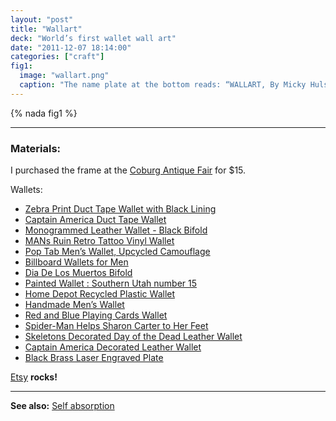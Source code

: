 ```yaml
---
layout: "post"
title: "Wallart"
deck: "World’s first wallet wall art"
date: "2011-12-07 18:14:00"
categories: ["craft"]
fig1:
  image: "wallart.png"
  caption: "The name plate at the bottom reads: “WALLART, By Micky Hulse”."
---
```


{% nada fig1 %}

---

### Materials:

I purchased the frame at the [Coburg Antique Fair](http://www.coburgoregon.org/home/cob/page_42_85/coburg_antique_fair___first_sunday_after_labor_day.html) for $15.

Wallets:

* [Zebra Print Duct Tape Wallet with Black Lining](http://www.etsy.com/transaction/55984755)
* [Captain America Duct Tape Wallet](http://www.etsy.com/transaction/55984980)
* [Monogrammed Leather Wallet - Black Bifold](http://www.etsy.com/transaction/56100468)
* [MANs Ruin Retro Tattoo Vinyl Wallet](http://www.etsy.com/transaction/56217727)
* [Pop Tab Men’s Wallet, Upcycled Camouflage](http://www.etsy.com/transaction/56217803)
* [Billboard Wallets for Men](http://www.etsy.com/transaction/56217885)
* [Dia De Los Muertos Bifold](http://www.etsy.com/transaction/56219210)
* [Painted Wallet : Southern Utah number 15](http://www.etsy.com/transaction/56219468)
* [Home Depot Recycled Plastic Wallet](http://www.etsy.com/transaction/55983784)
* [Handmade Men’s Wallet](http://www.etsy.com/transaction/55984011)
* [Red and Blue Playing Cards Wallet](http://www.etsy.com/transaction/55984123)
* [Spider-Man Helps Sharon Carter to Her Feet](http://www.etsy.com/transaction/55984297)
* [Skeletons Decorated Day of the Dead Leather Wallet](http://www.etsy.com/transaction/55984597)
* [Captain America Decorated Leather Wallet](http://www.etsy.com/transaction/55984598)
* [Black Brass Laser Engraved Plate](http://www.etsy.com/transaction/64393662)

[Etsy](http://www.etsy.com/) **rocks!**

---

**See also:** [Self absorption](#)
